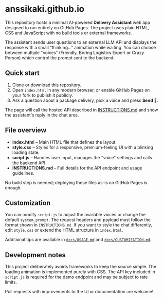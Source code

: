 # anssikaki.github.io

This repository hosts a minimal AI-powered **Delivery Assistant** web app designed to run entirely on GitHub Pages. The project uses plain HTML, CSS and JavaScript with no build tools or external frameworks.

The assistant sends user questions to an external LLM API and displays the response with a small "thinking..." animation while waiting. You can choose between multiple "voices" (Friendly, Boring Logistics Expert or Crazy Person) which control the prompt sent to the backend.

## Quick start

1. Clone or download this repository.
2. Open `index.html` in any modern browser, or enable GitHub Pages on your fork to publish it publicly.
3. Ask a question about a package delivery, pick a voice and press **Send 🚀**.

The page will call the hosted API described in [INSTRUCTIONS.md](INSTRUCTIONS.md) and show the assistant's reply in the chat area.

## File overview

- **index.html** – Main HTML file that defines the layout.
- **style.css** – Styles for a responsive, premium-feeling UI with a blinking loading state.
- **script.js** – Handles user input, manages the "voice" settings and calls the backend API.
- **INSTRUCTIONS.md** – Full details for the API endpoint and usage guidelines.

No build step is needed; deploying these files as-is on GitHub Pages is enough.

## Customization

You can modify `script.js` to adjust the available voices or change the default `system_prompt`. The request headers and payload must follow the format shown in `INSTRUCTIONS.md`. If you want to style the chat differently, edit `style.css` or extend the HTML structure in `index.html`.

Additional tips are available in [`docs/USAGE.md`](docs/USAGE.md) and [`docs/CUSTOMIZATION.md`](docs/CUSTOMIZATION.md).

## Development notes

This project deliberately avoids frameworks to keep the source simple. The loading animation is implemented purely with CSS. The API key included in `script.js` is required for the demo endpoint and may be subject to rate limits.

Pull requests with improvements to the UI or documentation are welcome!
